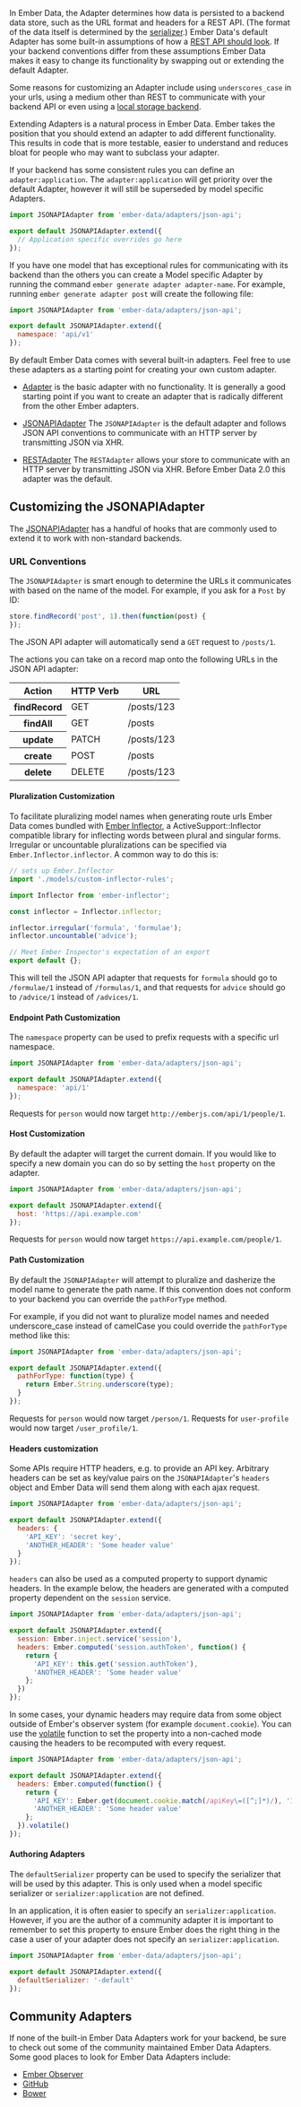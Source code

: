 In Ember Data, the Adapter determines how data is persisted to a
backend data store, such as the URL format and headers for a REST API.
(The format of the data itself is determined by the
[serializer](../customizing-serializers/).)
Ember Data's default Adapter has some built-in
assumptions of how a [REST API should look](http://jsonapi.org/). If
your backend conventions differ from these assumptions Ember Data
makes it easy to change its functionality by swapping out or extending
the default Adapter.

Some reasons for customizing an Adapter include using
`underscores_case` in your urls, using a medium other than REST to
communicate with your backend API or even using a
[local storage backend](https://github.com/locks/ember-localstorage-adapter).

Extending Adapters is a natural process in Ember Data. Ember takes the
position that you should extend an adapter to add different
functionality. This results in code that is
more testable, easier to understand and reduces bloat for people who
may want to subclass your adapter.

If your backend has some consistent rules you can define an
`adapter:application`. The `adapter:application` will get priority over
the default Adapter, however it will still be superseded by model
specific Adapters.

```app/adapters/application.js
import JSONAPIAdapter from 'ember-data/adapters/json-api';

export default JSONAPIAdapter.extend({
  // Application specific overrides go here
});
```

If you have one model that has exceptional rules for communicating
with its backend than the others you can create a Model specific
Adapter by running the command `ember generate adapter adapter-name`.
For example, running `ember generate adapter post` will create the
following file:

```app/adapters/post.js
import JSONAPIAdapter from 'ember-data/adapters/json-api';

export default JSONAPIAdapter.extend({
  namespace: 'api/v1'
});
```

By default Ember Data comes with several built-in adapters. Feel free
to use these adapters as a starting point for creating your own custom
adapter.

- [Adapter](http://emberjs.com/api/data/classes/DS.Adapter.html) is the basic adapter
with no functionality. It is generally a good starting point if you
want to create an adapter that is radically different from the other
Ember adapters.

- [JSONAPIAdapter](http://emberjs.com/api/data/classes/DS.JSONAPIAdapter.html)
The `JSONAPIAdapter` is the default adapter and follows JSON API
conventions to communicate with an HTTP server by transmitting JSON
via XHR.

- [RESTAdapter](http://emberjs.com/api/data/classes/DS.RESTAdapter.html)
The `RESTAdapter` allows your store to communicate with an HTTP server
by transmitting JSON via XHR. Before Ember Data 2.0 this adapter was the default.


## Customizing the JSONAPIAdapter

The
[JSONAPIAdapter](http://emberjs.com/api/data/classes/DS.JSONAPIAdapter.html)
has a handful of hooks that are commonly used to extend it to work
with non-standard backends.

### URL Conventions

The `JSONAPIAdapter` is smart enough to determine the URLs it
communicates with based on the name of the model. For example, if you
ask for a `Post` by ID:

```js
store.findRecord('post', 1).then(function(post) {
});
```

The JSON API adapter will automatically send a `GET` request to `/posts/1`.

The actions you can take on a record map onto the following URLs in the
JSON API adapter:

<table>
  <thead>
    <tr><th>Action</th><th>HTTP Verb</th><th>URL</th></tr>
  </thead>
  <tbody>
    <tr><th>findRecord</th><td>GET</td><td>/posts/123</td></tr>
    <tr><th>findAll</th><td>GET</td><td>/posts</td></tr>
    <tr><th>update</th><td>PATCH</td><td>/posts/123</td></tr>
    <tr><th>create</th><td>POST</td><td>/posts</td></tr>
    <tr><th>delete</th><td>DELETE</td><td>/posts/123</td></tr>
  </tbody>
</table>

#### Pluralization Customization

To facilitate pluralizing model names when generating route urls Ember
Data comes bundled with
[Ember Inflector](https://github.com/stefanpenner/ember-inflector), a
ActiveSupport::Inflector compatible library for inflecting words
between plural and singular forms. Irregular or uncountable
pluralizations can be specified via `Ember.Inflector.inflector`.
A common way to do this is:

```app/app.js
// sets up Ember.Inflector
import './models/custom-inflector-rules';
```

```app/models/custom-inflector-rules.js
import Inflector from 'ember-inflector';

const inflector = Inflector.inflector;

inflector.irregular('formula', 'formulae');
inflector.uncountable('advice');

// Meet Ember Inspector's expectation of an export
export default {};
```

This will tell the JSON API adapter that requests for `formula`
should go to `/formulae/1` instead of `/formulas/1`, and that
requests for `advice` should go to `/advice/1` instead of `/advices/1`.

#### Endpoint Path Customization

The `namespace` property can be used to prefix requests with a
specific url namespace.

```app/adapters/application.js
import JSONAPIAdapter from 'ember-data/adapters/json-api';

export default JSONAPIAdapter.extend({
  namespace: 'api/1'
});
```

Requests for `person` would now target `http://emberjs.com/api/1/people/1`.


#### Host Customization

By default the adapter will target the current domain. If you would
like to specify a new domain you can do so by setting the `host`
property on the adapter.

```app/adapters/application.js
import JSONAPIAdapter from 'ember-data/adapters/json-api';

export default JSONAPIAdapter.extend({
  host: 'https://api.example.com'
});
```

Requests for `person` would now target `https://api.example.com/people/1`.


#### Path Customization

By default the `JSONAPIAdapter` will attempt to pluralize and dasherize
the model name to generate the path name. If this convention does not
conform to your backend you can override the `pathForType` method.

For example, if you did not want to pluralize model names and needed
underscore_case instead of camelCase you could override the
`pathForType` method like this:

```app/adapters/application.js
import JSONAPIAdapter from 'ember-data/adapters/json-api';

export default JSONAPIAdapter.extend({
  pathForType: function(type) {
    return Ember.String.underscore(type);
  }
});
```

Requests for `person` would now target `/person/1`.
Requests for `user-profile` would now target `/user_profile/1`.

#### Headers customization

Some APIs require HTTP headers, e.g. to provide an API key. Arbitrary
headers can be set as key/value pairs on the `JSONAPIAdapter`'s `headers`
object and Ember Data will send them along with each ajax request.

```app/adapters/application.js
import JSONAPIAdapter from 'ember-data/adapters/json-api';

export default JSONAPIAdapter.extend({
  headers: {
    'API_KEY': 'secret key',
    'ANOTHER_HEADER': 'Some header value'
  }
});
```

`headers` can also be used as a computed property to support dynamic
headers. In the example below, the headers are generated with a computed
property dependent on the `session` service.

```app/adapters/application.js
import JSONAPIAdapter from 'ember-data/adapters/json-api';

export default JSONAPIAdapter.extend({
  session: Ember.inject.service('session'),
  headers: Ember.computed('session.authToken', function() {
    return {
      'API_KEY': this.get('session.authToken'),
      'ANOTHER_HEADER': 'Some header value'
    };
  })
});
```

In some cases, your dynamic headers may require data from some
object outside of Ember's observer system (for example
`document.cookie`). You can use the
[volatile](http://emberjs.com/api/classes/Ember.ComputedProperty.html#method_volatile)
function to set the property into a non-cached mode causing the headers to
be recomputed with every request.

```app/adapters/application.js
import JSONAPIAdapter from 'ember-data/adapters/json-api';

export default JSONAPIAdapter.extend({
  headers: Ember.computed(function() {
    return {
      'API_KEY': Ember.get(document.cookie.match(/apiKey\=([^;]*)/), '1'),
      'ANOTHER_HEADER': 'Some header value'
    };
  }).volatile()
});
```

#### Authoring Adapters

The `defaultSerializer` property can be used to specify the serializer
that will be used by this adapter. This is only used when a model
specific serializer or `serializer:application` are not defined.

In an application, it is often easier to specify an
`serializer:application`. However, if you are the author of a
community adapter it is important to remember to set this property to
ensure Ember does the right thing in the case a user of your adapter
does not specify an `serializer:application`.

```app/adapters/my-custom-adapter.js
import JSONAPIAdapter from 'ember-data/adapters/json-api';

export default JSONAPIAdapter.extend({
  defaultSerializer: '-default'
});
```

## Community Adapters

If none of the built-in Ember Data Adapters work for your backend,
be sure to check out some of the community maintained Ember Data
Adapters. Some good places to look for Ember Data Adapters include:

- [Ember Observer](http://emberobserver.com/categories/data)
- [GitHub](https://github.com/search?q=ember+data+adapter&ref=cmdform)
- [Bower](http://bower.io/search/?q=ember-data-)
